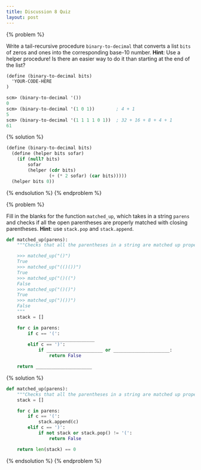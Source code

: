 ```yaml
---
title: Discussion 8 Quiz
layout: post
---
```


{% problem %}

Write a tail-recursive procedure `binary-to-decimal` that converts a list `bits` of zeros and ones into the corresponding base-10 number. **Hint**: Use a helper procedure! Is there an easier way to do it than starting at the end of the list?

~~~scheme
(define (binary-to-decimal bits)
  'YOUR-CODE-HERE
)
~~~

~~~scheme
scm> (binary-to-decimal '())
0
scm> (binary-to-decimal '(1 0 1))        ; 4 + 1
5
scm> (binary-to-decimal '(1 1 1 1 0 1))  ; 32 + 16 + 8 + 4 + 1
61
~~~

{% solution %}

~~~scheme
(define (binary-to-decimal bits)
  (define (helper bits sofar)
    (if (null? bits)
        sofar
        (helper (cdr bits)
                (+ (* 2 sofar) (car bits)))))
  (helper bits 0))
~~~

{% endsolution %}
{% endproblem %}



{% problem %}

Fill in the blanks for the function `matched_up`, which takes in a string `parens` and checks if all the open parentheses are properly matched with closing parentheses. **Hint**: use `stack.pop` and `stack.append`.

~~~python
def matched_up(parens):
    """Checks that all the parentheses in a string are matched up properly.

    >>> matched_up("()")
    True
    >>> matched_up("(()())")
    True
    >>> matched_up("()((")
    False
    >>> matched_up("()()")
    True
    >>> matched_up(")())")
    False
    """
    stack = []

    for c in parens:
        if c == '(':
            _____________________
        elif c == ')':
            if _____________________ or _____________________:
                return False

    return _____________________
~~~

{% solution %}

~~~python
def matched_up(parens):
    """Checks that all the parentheses in a string are matched up properly."""
    stack = []

    for c in parens:
        if c == '(':
            stack.append(c)
        elif c == ')':
            if not stack or stack.pop() != '(':
                return False

    return len(stack) == 0
~~~

{% endsolution %}
{% endproblem %}

